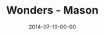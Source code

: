 ---
layout: message
category: message
series: "Wonders"
title: "Wonders - Mason"
date: 2014-07-19-00-00
message_id: 879
sc-permalink-url: ""
audio: "http://s3.amazonaws.com/crossroads-media/messages/audio/wonders_03_mason.mp3"
audio-duration: ":"
tag: 
 - crossroads
 - crossroads-church
 - mason
explicit: false
---